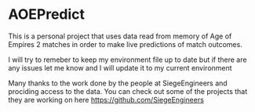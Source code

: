 # AOEPredict

This is a personal project that uses data read from memory of 
Age of Empires 2 matches in order to make live predictions of
match outcomes.

I will try to remeber to keep my environment file up to date but if there
are any issues let me know and I will update it to my current environment

Many thanks to the work done by the people at SiegeEngineers and prociding access to the data.
You can check out some of the projects that they are working on here 
<https://github.com/SiegeEngineers>

